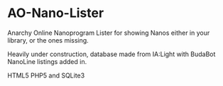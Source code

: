 # AO-Nano-Lister
Anarchy Online Nanoprogram Lister for showing Nanos either in your library, or the ones missing.

Heavily under construction, database made from IA:Light
with BudaBot NanoLine listings added in.

HTML5 PHP5 and SQLite3
